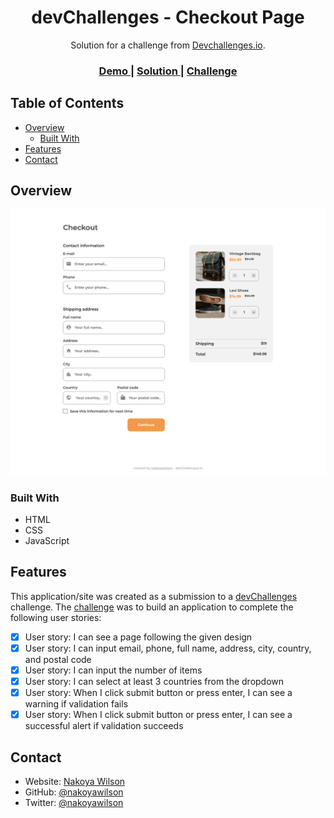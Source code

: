 <!-- Please update value in the {}  -->

<h1 align="center">devChallenges - Checkout Page</h1>

<div align="center">
   Solution for a challenge from  <a href="http://devchallenges.io" target="_blank">Devchallenges.io</a>.
</div>

<div align="center">
  <h3>
    <a href="https://nakoyawilson.github.io/devChallenges-checkout-page/">
      Demo
    </a>
    <span> | </span>
    <a href="https://devchallenges.io/solutions/UFW8ja1Q8Pgsu0jB1VRv">
      Solution
    </a>
    <span> | </span>
    <a href="https://devchallenges.io/challenges/0J1NxxGhOUYVqihwegfO">
      Challenge
    </a>
  </h3>
</div>

<!-- TABLE OF CONTENTS -->

## Table of Contents

- [Overview](#overview)
  - [Built With](#built-with)
- [Features](#features)
- [Contact](#contact)

<!-- OVERVIEW -->

## Overview

![](./images/screenshot.png)

### Built With

- HTML
- CSS
- JavaScript

## Features

This application/site was created as a submission to a [devChallenges](https://devchallenges.io/challenges) challenge. The [challenge](https://devchallenges.io/challenges/0J1NxxGhOUYVqihwegfO) was to build an application to complete the following user stories:

- [x] User story: I can see a page following the given design
- [x] User story: I can input email, phone, full name, address, city, country, and postal code
- [x] User story: I can input the number of items
- [x] User story: I can select at least 3 countries from the dropdown
- [x] User story: When I click submit button or press enter, I can see a warning if validation fails
- [x] User story: When I click submit button or press enter, I can see a successful alert if validation succeeds

## Contact

- Website: [Nakoya Wilson](https://nakoyawilson.netlify.app/)
- GitHub: [@nakoyawilson](https://github.com/nakoyawilson)
- Twitter: [@nakoyawilson](https://twitter.com/nakoyawilson)
